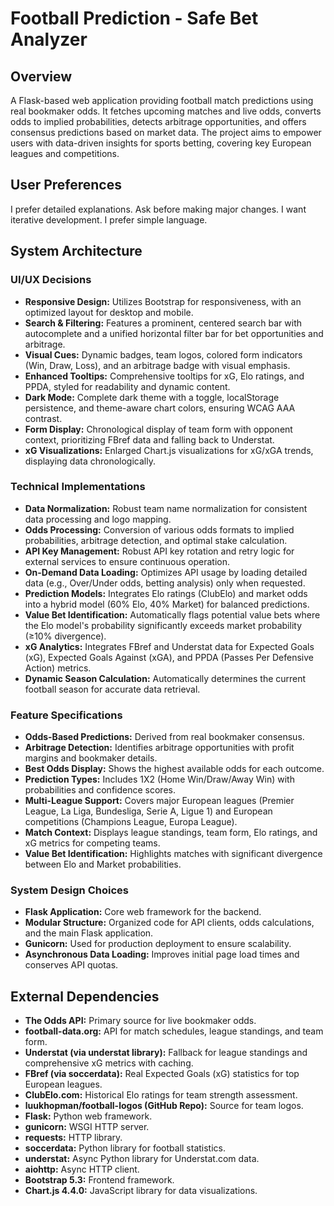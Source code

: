 # Football Prediction - Safe Bet Analyzer

## Overview
A Flask-based web application providing football match predictions using real bookmaker odds. It fetches upcoming matches and live odds, converts odds to implied probabilities, detects arbitrage opportunities, and offers consensus predictions based on market data. The project aims to empower users with data-driven insights for sports betting, covering key European leagues and competitions.

## User Preferences
I prefer detailed explanations. Ask before making major changes. I want iterative development. I prefer simple language.

## System Architecture

### UI/UX Decisions
- **Responsive Design:** Utilizes Bootstrap for responsiveness, with an optimized layout for desktop and mobile.
- **Search & Filtering:** Features a prominent, centered search bar with autocomplete and a unified horizontal filter bar for bet opportunities and arbitrage.
- **Visual Cues:** Dynamic badges, team logos, colored form indicators (Win, Draw, Loss), and an arbitrage badge with visual emphasis.
- **Enhanced Tooltips:** Comprehensive tooltips for xG, Elo ratings, and PPDA, styled for readability and dynamic content.
- **Dark Mode:** Complete dark theme with a toggle, localStorage persistence, and theme-aware chart colors, ensuring WCAG AAA contrast.
- **Form Display:** Chronological display of team form with opponent context, prioritizing FBref data and falling back to Understat.
- **xG Visualizations:** Enlarged Chart.js visualizations for xG/xGA trends, displaying data chronologically.

### Technical Implementations
- **Data Normalization:** Robust team name normalization for consistent data processing and logo mapping.
- **Odds Processing:** Conversion of various odds formats to implied probabilities, arbitrage detection, and optimal stake calculation.
- **API Key Management:** Robust API key rotation and retry logic for external services to ensure continuous operation.
- **On-Demand Data Loading:** Optimizes API usage by loading detailed data (e.g., Over/Under odds, betting analysis) only when requested.
- **Prediction Models:** Integrates Elo ratings (ClubElo) and market odds into a hybrid model (60% Elo, 40% Market) for balanced predictions.
- **Value Bet Identification:** Automatically flags potential value bets where the Elo model's probability significantly exceeds market probability (≥10% divergence).
- **xG Analytics:** Integrates FBref and Understat data for Expected Goals (xG), Expected Goals Against (xGA), and PPDA (Passes Per Defensive Action) metrics.
- **Dynamic Season Calculation:** Automatically determines the current football season for accurate data retrieval.

### Feature Specifications
- **Odds-Based Predictions:** Derived from real bookmaker consensus.
- **Arbitrage Detection:** Identifies arbitrage opportunities with profit margins and bookmaker details.
- **Best Odds Display:** Shows the highest available odds for each outcome.
- **Prediction Types:** Includes 1X2 (Home Win/Draw/Away Win) with probabilities and confidence scores.
- **Multi-League Support:** Covers major European leagues (Premier League, La Liga, Bundesliga, Serie A, Ligue 1) and European competitions (Champions League, Europa League).
- **Match Context:** Displays league standings, team form, Elo ratings, and xG metrics for competing teams.
- **Value Bet Identification:** Highlights matches with significant divergence between Elo and Market probabilities.

### System Design Choices
- **Flask Application:** Core web framework for the backend.
- **Modular Structure:** Organized code for API clients, odds calculations, and the main Flask application.
- **Gunicorn:** Used for production deployment to ensure scalability.
- **Asynchronous Data Loading:** Improves initial page load times and conserves API quotas.

## External Dependencies
- **The Odds API:** Primary source for live bookmaker odds.
- **football-data.org:** API for match schedules, league standings, and team form.
- **Understat (via understat library):** Fallback for league standings and comprehensive xG metrics with caching.
- **FBref (via soccerdata):** Real Expected Goals (xG) statistics for top European leagues.
- **ClubElo.com:** Historical Elo ratings for team strength assessment.
- **luukhopman/football-logos (GitHub Repo):** Source for team logos.
- **Flask:** Python web framework.
- **gunicorn:** WSGI HTTP server.
- **requests:** HTTP library.
- **soccerdata:** Python library for football statistics.
- **understat:** Async Python library for Understat.com data.
- **aiohttp:** Async HTTP client.
- **Bootstrap 5.3:** Frontend framework.
- **Chart.js 4.4.0:** JavaScript library for data visualizations.